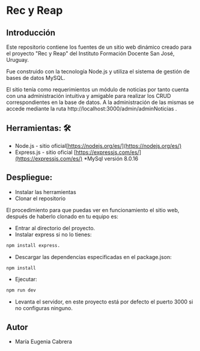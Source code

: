 # Rec y Reap


## Introducción

Este repositorio contiene los fuentes de un sitio web dinámico creado para el proyecto "Rec y Reap" del Instituto Formación Docente San José, Uruguay.

Fue construido con la tecnología Node.js y utiliza el sistema de gestión de bases de datos MySQL.

El sitio tenía como requerimientos un módulo de noticias por tanto cuenta con una administración intuitiva y amigable para realizar los CRUD correspondientes en la base de datos. A la administración de las mismas se accede mediante la ruta http://localhost:3000/admin/adminNoticias .

## Herramientas: 🛠️
* Node.js - sitio oficial[https://nodejs.org/es/](https://nodejs.org/es/)
* Express.js - sitio oficial [https://expressjs.com/es/](https://expressjs.com/es/)
*MySql versión 8.0.16

## Despliegue:
* Instalar las herramientas
* Clonar el repositorio

El procedimiento para que puedas ver en funcionamiento el sitio web, después de haberlo clonado en tu equipo es:

* Entrar al directorio del proyecto. 
* Instalar express si no lo tienes: 
```bash 
npm install express.
```
* Descargar las dependencias especificadas en el package.json:
```bash 
npm install
``` 
* Ejecutar:
```bash 
npm run dev
``` 
* Levanta el servidor, en este proyecto está por defecto el puerto 3000 si no configuras ninguno.

## Autor
* María Eugenia Cabrera
